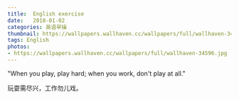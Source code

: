```yaml
---
title:  English exercise
date:   2018-01-02
categories: 英语早操
thumbnail: https://wallpapers.wallhaven.cc/wallpapers/full/wallhaven-34596.jpg
tags: English
photos:
- https://wallpapers.wallhaven.cc/wallpapers/full/wallhaven-34596.jpg
---
```


"When you play, play hard; when you work, don't play at all."
<p>玩耍需尽兴，工作勿儿戏。</p>
